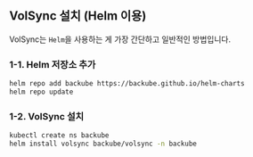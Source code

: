 ## VolSync 설치 (Helm 이용)

VolSync는 `Helm`을 사용하는 게 가장 간단하고 일반적인 방법입니다.

### 1-1. Helm 저장소 추가

```bash
helm repo add backube https://backube.github.io/helm-charts
helm repo update
```

### 1-2. VolSync 설치

```bash
kubectl create ns backube
helm install volsync backube/volsync -n backube
```
